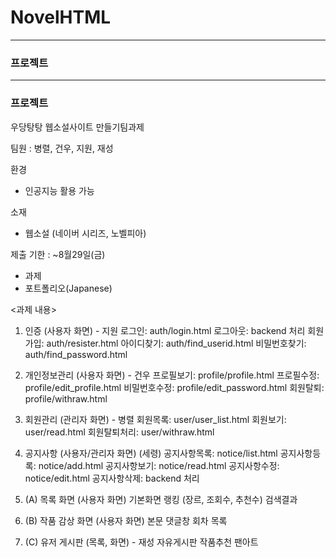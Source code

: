 # NovelHTML
---
### 프로젝트
---
### 프로젝트

우당탕탕 웹소설사이트 만들기팀과제

팀원 : 병렬, 건우, 지원, 재성

환경
- 인공지능 활용 가능

소재
- 웹소설 (네이버 시리즈, 노벨피아)

제출 기한 : ~8월29일(금)
- 과제
- 포트폴리오(Japanese)

<과제 내용>
1. 인증 (사용자 화면) - 지원
로그인: auth/login.html
로그아웃: backend 처리
회원가입: auth/resister.html
아이디찾기: auth/find_userid.html
비밀번호찾기: auth/find_password.html

2. 개인정보관리 (사용자 화면) - 건우
프로필보기: profile/profile.html
프로필수정: profile/edit_profile.html
비밀번호수정: profile/edit_password.html
회원탈퇴: profile/withraw.html

3. 회원관리 (관리자 화면) - 병렬
회원목록: user/user_list.html
회원보기: user/read.html
회원탈퇴처리: user/withraw.html

4. 공지사항 (사용자/관리자 화면) (세령)
공지사항목록: notice/list.html
공지사항등록: notice/add.html
공지사항보기: notice/read.html
공지사항수정: notice/edit.html
공지사항삭제: backend 처리

5. (A) 목록 화면 (사용자 화면)
기본화면
랭킹 (장르, 조회수, 추천수)
검색결과

6. (B) 작품 감상 화면 (사용자 화면)
본문
댓글창
회차 목록

7. (C) 유저 게시판 (목록, 화면) - 재성
자유게시판
작품추천
팬아트